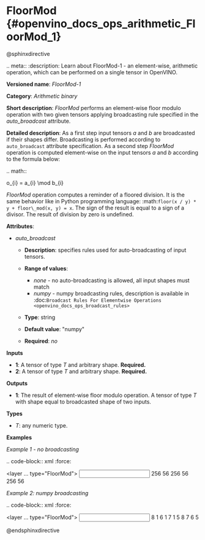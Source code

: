 # FloorMod  {#openvino_docs_ops_arithmetic_FloorMod_1}
 
@sphinxdirective

.. meta::
  :description: Learn about FloorMod-1 - an element-wise, arithmetic operation, which 
                can be performed on a single tensor in OpenVINO.

**Versioned name**: *FloorMod-1*

**Category**: *Arithmetic binary*

**Short description**: *FloorMod* performs an element-wise floor modulo operation with two given tensors applying broadcasting rule specified in the *auto_broadcast* attribute.

**Detailed description**:
As a first step input tensors *a* and *b* are broadcasted if their shapes differ. Broadcasting is performed according to `auto_broadcast` attribute specification. As a second step *FloorMod* operation is computed element-wise on the input tensors *a* and *b* according to the formula below:

.. math::

   o_{i} = a_{i} \mod b_{i}


*FloorMod* operation computes a reminder of a floored division. It is the same behavior like in 
Python programming language: :math:`floor(x / y) * y + floor\_mod(x, y) = x`. The sign of the result is equal to a sign of a divisor. The result of division by zero is undefined.

**Attributes**:

* *auto_broadcast*

  * **Description**: specifies rules used for auto-broadcasting of input tensors.
  * **Range of values**:

    * *none* - no auto-broadcasting is allowed, all input shapes must match
    * *numpy* - numpy broadcasting rules, description is available in :doc:`Broadcast Rules For Elementwise Operations <openvino_docs_ops_broadcast_rules>`

  * **Type**: string
  * **Default value**: "numpy"
  * **Required**: *no*

**Inputs**

* **1**: A tensor of type *T* and arbitrary shape. **Required.**
* **2**: A tensor of type *T* and arbitrary shape. **Required.**

**Outputs**

* **1**: The result of element-wise floor modulo operation. A tensor of type *T* with shape equal to broadcasted shape of two inputs.

**Types**

* *T*: any numeric type.

**Examples**

*Example 1 - no broadcasting*

.. code-block:: xml
   :force:

   <layer ... type="FloorMod">
       <data auto_broadcast="none"/>
       <input>
           <port id="0">
               <dim>256</dim>
               <dim>56</dim>
           </port>
           <port id="1">
               <dim>256</dim>
               <dim>56</dim>
           </port>
       </input>
       <output>
           <port id="2">
               <dim>256</dim>
               <dim>56</dim>
           </port>
       </output>
   </layer>

*Example 2: numpy broadcasting*

.. code-block:: xml
   :force:

   <layer ... type="FloorMod">
       <data auto_broadcast="numpy"/>
       <input>
           <port id="0">
               <dim>8</dim>
               <dim>1</dim>
               <dim>6</dim>
               <dim>1</dim>
           </port>
           <port id="1">
               <dim>7</dim>
               <dim>1</dim>
               <dim>5</dim>
           </port>
       </input>
       <output>
           <port id="2">
               <dim>8</dim>
               <dim>7</dim>
               <dim>6</dim>
               <dim>5</dim>
           </port>
       </output>
   </layer>

@endsphinxdirective

